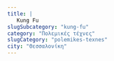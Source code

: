 ```yaml
---
title: |
   Kung Fu
slugSubcategory: "kung-fu"
category: "Πολεμικές τέχνες"
slugCategory: "polemikes-texnes"
city: "Θεσσαλονίκη"
---
```


